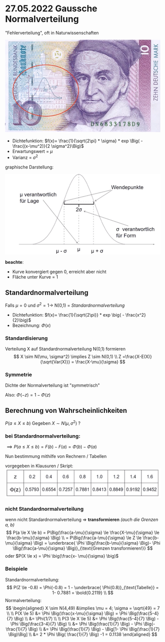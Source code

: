 # 27.05.2022 Gaussche Normalverteilung

"Fehlerverteilung", oft in Naturwissenschaften

![2022-05-27_11.42.49](../images/2022-05-27_11.42.49.jpg)

- Dichtefunktion: $f(x)= \frac{1}{\sqrt{2\pi} * \sigma} * exp \Big( - \frac{(x-\mu^2)}{2 \sigma^2}\Big)$
- Erwartungswert = $\mu$
- Varianz = $\sigma^2$

graphische Darstellung:

![2022-05-27_11.46.47](../images/2022-05-27_11.46.47.jpg)

**beachte**: 

- Kurve konvergiert gegen 0, erreicht aber nicht 
- Fläche unter Kurve = 1

## Standardnormalverteilung

Falls $\mu = 0$ und $\sigma^2 = 1 \to$ N(0,1) = *Standardnormalverteilung*

- Dichtefunktion: $f(x)= \frac{1}{\sqrt{2\pi}} * exp \big( - \frac{x^2}{2}\big)$
- Bezeichnung: $\Phi(x)$



### Standardisierung

Verteilung X auf Standardnormalverteilung N(0,1) formieren
$$
X \sim N(\mu, \sigma^2) \implies Z \sim N(0,1) \\
Z =\frac{X-E(X)}{\sqrt{Var(X)}} = \frac{X-\mu}{\sigma}
$$

### Symmetrie

Dichte der Normalverteilung ist "symmetrisch"

Also: $\Phi(-z) = 1- \Phi(z)$



## Berechnung von Wahrscheinlichkeiten

$P(a \le X \le b)$ Gegeben $X \sim N(\mu, \sigma^2)$ ?

### bei Standardnormalverteilung:

$\implies P(a \le X \le b) = F(b) - F(a) = \Phi(b)- \Phi(a)$

Nun bestimmung mithilfe von Rechnern / Tabellen

vorgegeben in Klausuren / Skript: ![2022-05-27_12.53.37](../images/2022-05-27_12.53.37.jpg)

### nicht Standardnormalverteilung

wenn nicht Standardnormalverteilung => **transformieren** *(auch die Grenzen a, b)*
$$
P(a \le X \le b) = 
P\Big(\frac{a-\mu}{\sigma} \le \frac{X-\mu}{\sigma} \le \frac{b-\mu}{\sigma} \Big) \\
= P\Big(\frac{a-\mu}{\sigma} \le Z \le \frac{b-\mu}{\sigma} \Big) = 
\underbrace{ \Phi \Big(\frac{b-\mu}{\sigma} \Big)- \Phi \Big(\frac{a-\mu}{\sigma} \Big)}_{\text{Grenzen transformieren!}}
$$
oder $P(X \le x) = \Phi \big(\frac{x- \mu}{\sigma} \big)$



### Beispiele

Standardnormalverteilung:
$$
P(Z \le -0.8) = \Phi(-0.8) = 1 - \underbrace{ \Phi(0.8)}_{\text{Tabelle}} = 1- 0.7881 = \bold{0.2119} \\
$$
Normalverteilung: 
$$
\begin{aligned}
X \sim N(4,49) &\implies \mu = 4; \sigma = \sqrt{49} = 7  \\
\\
P(X \le 5) 
&= \Phi \Big(\frac{x-\mu}{\sigma} \Big) 
= \Phi \Big(\frac{5-4}{7} \Big)  \\
&= \Phi(1/7) \\
\\
P(3 \le X \le 5) 
&= \Phi \Big(\frac{5-4}{7} \Big) - \Phi \Big(\frac{3-4}{7} \Big) \\
&= \Phi \Big(\frac{1}{7} \Big) - \Phi \Big(-\frac{1}{7} \Big) \\
&= \Phi \Big(\frac{1}{7} \Big) - \Big[1- \Phi \Big(\frac{1}{7} \Big)\Big] \\
&= 2 * \Phi \Big( \frac{1}{7} \Big) -1 = 0.1138
\end{aligned}
$$
